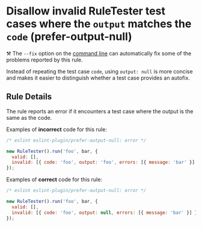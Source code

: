 # Disallow invalid RuleTester test cases where the `output` matches the `code` (prefer-output-null)

⚒️ The `--fix` option on the [command line](https://eslint.org/docs/user-guide/command-line-interface#--fix) can automatically fix some of the problems reported by this rule.

Instead of repeating the test case `code`, using `output: null` is more concise and makes it easier to distinguish whether a test case provides an autofix.

## Rule Details

The rule reports an error if it encounters a test case where the output is the same as the code.

Examples of **incorrect** code for this rule:

```js
/* eslint eslint-plugin/prefer-output-null: error */

new RuleTester().run('foo', bar, {
  valid: [],
  invalid: [{ code: 'foo', output: 'foo', errors: [{ message: 'bar' }] }],
});
```

Examples of **correct** code for this rule:

```js
/* eslint eslint-plugin/prefer-output-null: error */

new RuleTester().run('foo', bar, {
  valid: [],
  invalid: [{ code: 'foo', output: null, errors: [{ message: 'bar' }] }],
});
```
